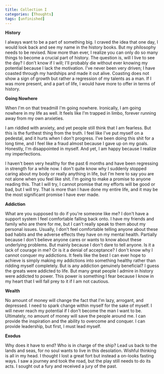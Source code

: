 ```yaml
---
title: Collection I
categories: [Thoughts]
tags: [unfinished]
---
```

**History**

I always want to be a part of something big. I craved the idea that one day, I would look back and see my name in the history books. But my philosophy needs to be revised. Now more than ever, I realize you can only do so many things to become a crucial part of history. The question is, will I live to see the day? I don't know if I will; I'll probably die without ever knowing my potential because I lack the motivation. I've never been very driven; I have coasted through my hardships and made it out alive. Coasting does not show a sign of growth but rather a regression of my talents as a man. If I was more present, and a part of life, I would have more to offer in terms of history. 

**Going Nowhere**

When I'm on that treadmill I'm going nowhere. Ironically, I am going nowhere in my life as well. It feels like I'm trapped in limbo, forever running away from my own anxieties. 

I am riddled with anxiety, and yet people still think that I am fearless. But this is the furthest thing from the truth. I feel like I've put myself on a pedestal, and it hurts when I don't progress. I've been doing this shit for a long time, and I feel like a fraud almost because I gave up on my goals. Honestly, I'm disappointed in myself. And yet, I am happy because I realize my imperfections. 

I haven't been very healthy for the past 6 months and have been regressing in strength for a while now. I don't quite know why I suddenly stopped caring about my body or really anything in life, but I'm here to say you are not alone when you feel like shit. I'm going to make a promise to anyone reading this. That I will try, I cannot promise that my efforts will be good or bad, but I will try. That is more than I have done my entire life, and it may be the most significant promise I have ever made.

**Addiction**

What are you supposed to do if you're someone like me? I don't have a support system I feel comfortable falling back onto. I have my friends and family who are there for me, but I can't really speak to them about my personal issues. Usually, I don't feel comfortable telling anyone about these bad habits and the adverse effects they have on my mental health. Partially because I don't believe anyone cares or wants to know about these underlying problems. But mainly because I don't dare to tell anyone. Is it a lack of courage in me? Or is it a denial of acceptance? I don't know why I cannot conquer my addictions. It feels like the best I can ever hope to achieve is simply making my addictions into something healthy rather than ridding myself completely. But is any addiction genuinely beneficial? I guess the greats were addicted to life. But many great people I admire in history were addicted to power. This power is something I fear because I know in my heart that I will fall prey to it if I am not cautious. 

**Wealth**

No amount of money will change the fact that I'm lazy, arrogant, and depressed. I need to spark change within myself for the sake of myself. I will never reach my potential if I don't become the man I want to be. Ultimately, no amount of money will save the people around me. I can provide the inspiration and the ability to overcome and conquer. I can provide leadership, but first, I must lead myself. 

**Exodus**

Why does it have to end? Who is in charge of the ship? Lead us back to the lands and seas, for no soul wants to live in this desolation. Wishful thinking is all in my head. I thought I lost a great fort but instead a on-looks fasting ways. I saw a journey and took the road, but the play still needs to do its acts. I sought out a fury and received a jury of the past.

